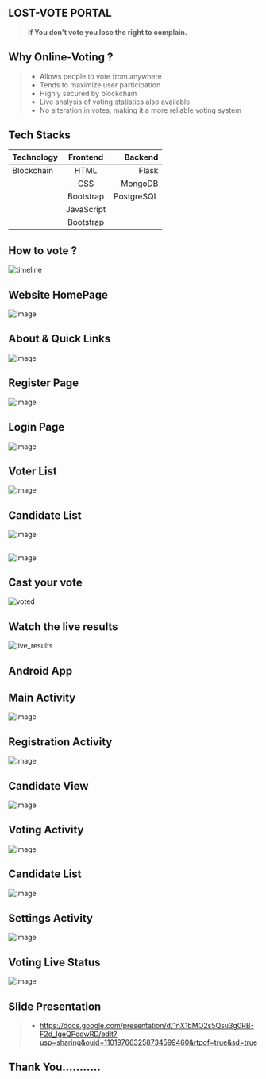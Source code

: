 ## LOST-VOTE PORTAL
> **If You don't vote you lose the right to complain.**



## Why Online-Voting ?
>- Allows people to vote from anywhere
>- Tends to maximize user participation
>- Highly secured by blockchain
>- Live analysis of voting statistics also available
>- No alteration in votes, making it a more reliable voting system
## Tech Stacks 
| Technology  |  Frontend  |  Backend  |
|-------------|:----------:|----------:|
| Blockchain  | HTML       | Flask     |
|             | CSS        | MongoDB   |
|             | Bootstrap  | PostgreSQL|
|             | JavaScript |           |
|             | Bootstrap  |           |

## How to vote ?
![timeline](https://user-images.githubusercontent.com/57187745/96223391-71eb4380-0fab-11eb-85a8-b5e5c967dd2a.png)

## Website HomePage
![image](https://user-images.githubusercontent.com/62868878/99103794-222d8580-2606-11eb-8c8e-2b2074bdcfcc.png)
## About & Quick Links
![image](https://user-images.githubusercontent.com/62868878/99104022-6a4ca800-2606-11eb-97fa-b9a55e9ba123.png)

## Register Page
![image](https://user-images.githubusercontent.com/62868878/99104140-9a944680-2606-11eb-87ed-274a170d9c07.png)

## Login Page
![image](https://user-images.githubusercontent.com/62868878/99104245-c6173100-2606-11eb-910f-7c298deb26a0.png)

## Voter List
![image](https://user-images.githubusercontent.com/62868878/99104473-0a0a3600-2607-11eb-96c1-fe408bc30b23.png)
## Candidate List
![image](https://user-images.githubusercontent.com/62868878/99104574-2ad28b80-2607-11eb-8fbf-4e555be0b255.png)
## 
![image](https://user-images.githubusercontent.com/62868878/99104659-48075a00-2607-11eb-97fa-05655054e231.png)



## Cast your vote
![voted](https://user-images.githubusercontent.com/57187745/96224703-a06a1e00-0fad-11eb-8734-86c4a408bbb5.png)

## Watch the live results
![live_results](https://user-images.githubusercontent.com/57187745/96224865-d9a28e00-0fad-11eb-8053-568f0a54cfb6.png)


## Android App 

## Main Activity
![image](https://user-images.githubusercontent.com/62868878/99188082-25e51780-2780-11eb-8441-4d674559d507.png)

## Registration Activity
![image](https://user-images.githubusercontent.com/62868878/99188123-51680200-2780-11eb-94b6-52843027a021.png)

## Candidate View
![image](https://user-images.githubusercontent.com/62868878/99188167-968c3400-2780-11eb-9aa9-19ce6c883fb6.png)

## Voting Activity
![image](https://user-images.githubusercontent.com/62868878/99188200-ba4f7a00-2780-11eb-8b9a-dbed7cfd9c55.png)

## Candidate List
![image](https://user-images.githubusercontent.com/62868878/99188227-dc48fc80-2780-11eb-9dab-eccec3bffc80.png)

## Settings Activity
![image](https://user-images.githubusercontent.com/62868878/99188244-f84c9e00-2780-11eb-8bca-4081bc9805ac.png)

## Voting Live Status
![image](https://user-images.githubusercontent.com/62868878/99188271-27630f80-2781-11eb-889b-ad069b77ec26.png)


##  Slide Presentation
>- https://docs.google.com/presentation/d/1nX1bMO2s5Qsu3g0RB-F2d_lgeQPcdwRD/edit?usp=sharing&ouid=110197663258734599460&rtpof=true&sd=true

## Thank You...........
